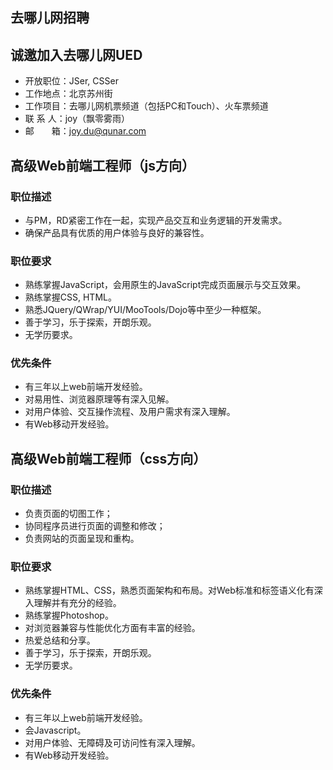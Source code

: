 ## 去哪儿网招聘

## 诚邀加入去哪儿网UED

* 开放职位：JSer, CSSer
* 工作地点：北京苏州街
* 工作项目：去哪儿网机票频道（包括PC和Touch）、火车票频道
* 联 系 人：joy（飘零雾雨）
* 邮　　箱：joy.du@qunar.com

<!--more-->

## 高级Web前端工程师（js方向）

### 职位描述

* 与PM，RD紧密工作在一起，实现产品交互和业务逻辑的开发需求。
* 确保产品具有优质的用户体验与良好的兼容性。

### 职位要求

* 熟练掌握JavaScript，会用原生的JavaScript完成页面展示与交互效果。
* 熟练掌握CSS, HTML。
* 熟悉JQuery/QWrap/YUI/MooTools/Dojo等中至少一种框架。
* 善于学习，乐于探索，开朗乐观。
* 无学历要求。

### 优先条件

* 有三年以上web前端开发经验。
* 对易用性、浏览器原理等有深入见解。
* 对用户体验、交互操作流程、及用户需求有深入理解。
* 有Web移动开发经验。


## 高级Web前端工程师（css方向）

### 职位描述

* 负责页面的切图工作；
* 协同程序员进行页面的调整和修改；
* 负责网站的页面呈现和重构。

### 职位要求

* 熟练掌握HTML、CSS，熟悉页面架构和布局。对Web标准和标签语义化有深入理解并有充分的经验。
* 熟练掌握Photoshop。
* 对浏览器兼容与性能优化方面有丰富的经验。
* 热爱总结和分享。
* 善于学习，乐于探索，开朗乐观。
* 无学历要求。

### 优先条件

* 有三年以上web前端开发经验。
* 会Javascript。
* 对用户体验、无障碍及可访问性有深入理解。
* 有Web移动开发经验。